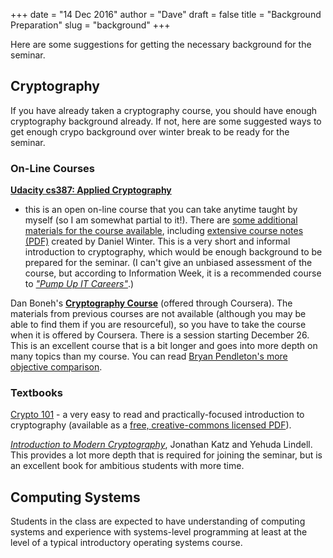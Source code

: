 +++
date = "14 Dec 2016"
author = "Dave"
draft = false
title = "Background Preparation"
slug = "background"
+++

Here are some suggestions for getting the necessary background for the
seminar.  

## Cryptography

If you have already taken a cryptography course, you should have
enough cryptography background already.  If not, here are some
suggested ways to get enough crypo background over winter break to be
ready for the seminar.

### On-Line Courses

[**Udacity cs387: Applied
Cryptography**](https://www.udacity.com/course/applied-cryptography--cs387)
- this is an open on-line course that you can take anytime taught by
myself (so I am somewhat partial to it!).  There are [some additional
materials for the course
available](http://www.cs.virginia.edu/~evans/courses/cs387/),
including [extensive course notes
(PDF)](http://www.cs.virginia.edu/~evans/courses/crypto-notes.pdf)
created by Daniel Winter.  This is a very short and informal
introduction to cryptography, which would be enough background to be
prepared for the seminar.  (I can't give an unbiased assessment of the
course, but according to Information Week, it is a recommended course
to [_"Pump Up IT
Careers"_](http://www.informationweek.com/strategic-cio/team-building-and-staffing/5-online-classes-to-pump-up-it-careers/d/d-id/898915).)

Dan Boneh's [**Cryptography
Course**](https://www.coursera.org/learn/crypto) (offered through
Coursera).  The materials from previous courses are not available
(although you may be able to find them if you are resourceful), so you
have to take the course when it is offered by Coursera. There is a
session starting December 26.  This is an excellent course that is a
bit longer and goes into more depth on many topics than my course.
You can read [Bryan Pendleton's more objective
comparison](http://bryanpendleton.blogspot.com/2012/05/comparing-coursera-and-udacity.html).

### Textbooks

[Crypto 101](https://www.crypto101.io/) - a very easy to read and
practically-focused introduction to cryptography (available as a [free,
creative-commons licensed PDF](/docs/Crypto101.pdf)).

[_Introduction to Modern
Cryptography_](http://www.cs.umd.edu/~jkatz/imc.html), Jonathan Katz
and Yehuda Lindell.  This provides a lot more depth that is required
for joining the seminar, but is an excellent book for ambitious
students with more time.


## Computing Systems

Students in the class are expected to have understanding of computing
systems and experience with systems-level programming at least at the
level of a typical introductory operating systems course.


